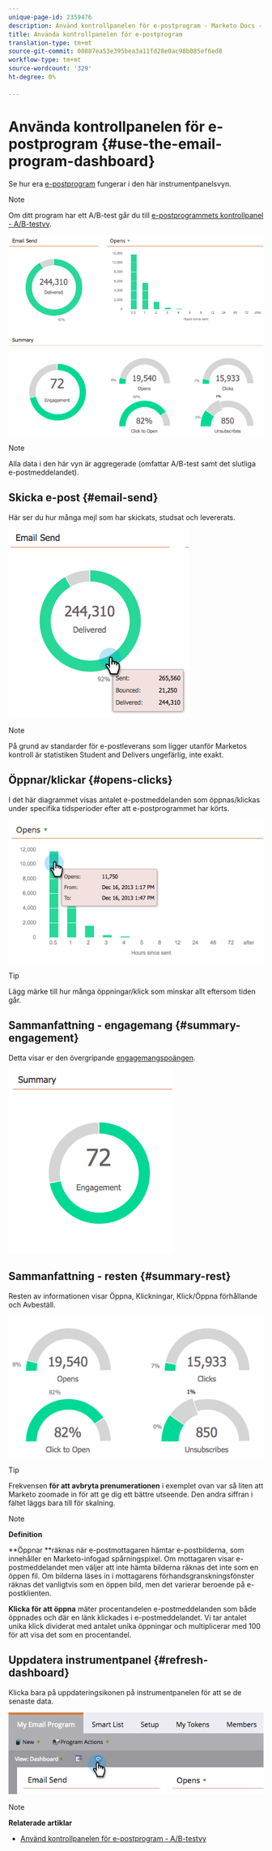 ```yaml
---
unique-page-id: 2359476
description: Använd kontrollpanelen för e-postprogram - Marketo Docs - Produktdokumentation
title: Använda kontrollpanelen för e-postprogram
translation-type: tm+mt
source-git-commit: 00887ea53e395bea3a11fd28e0ac98b085ef6ed8
workflow-type: tm+mt
source-wordcount: '329'
ht-degree: 0%

---
```



# Använda kontrollpanelen för e-postprogram {#use-the-email-program-dashboard}

Se hur era [e-postprogram](http://docs.marketo.com/display/docs/email+programs) fungerar i den här instrumentpanelsvyn.

>[!NOTE]
>
>Om ditt program har ett A/B-test går du till [e-postprogrammets kontrollpanel - A/B-testvy](../../../../product-docs/email-marketing/email-programs/email-program-actions/email-test-a-b-test/use-the-email-program-dashboard-a-b-test-view.md).

![](assets/image2014-9-12-14-3a12-3a56.png)

>[!NOTE]
>
>Alla data i den här vyn är aggregerade (omfattar A/B-test samt det slutliga e-postmeddelandet).

## Skicka e-post {#email-send}

Här ser du hur många mejl som har skickats, studsat och levererats.

![](assets/image2014-9-12-14-3a13-3a3.png)

>[!NOTE]
>
>På grund av standarder för e-postleverans som ligger utanför Marketos kontroll är statistiken Student and Delivers ungefärlig, inte exakt.

## Öppnar/klickar {#opens-clicks}

I det här diagrammet visas antalet e-postmeddelanden som öppnas/klickas under specifika tidsperioder efter att e-postprogrammet har körts.

![](assets/image2014-9-12-14-3a13-3a7.png)

>[!TIP]
>
>Lägg märke till hur många öppningar/klick som minskar allt eftersom tiden går.

## Sammanfattning - engagemang {#summary-engagement}

Detta visar er den övergripande [engagemangspoängen](../../../../product-docs/email-marketing/drip-nurturing/reports-and-notifications/understanding-the-engagement-score.md).

![](assets/image2014-9-12-14-3a13-3a11.png)

## Sammanfattning - resten {#summary-rest}

Resten av informationen visar Öppna, Klickningar, Klick/Öppna förhållande och Avbeställ.

![](assets/image2014-9-12-14-3a13-3a15.png)

>[!TIP]
>
>Frekvensen **för att avbryta prenumerationen** i exemplet ovan var så liten att Marketo zoomade in för att ge dig ett bättre utseende. Den andra siffran i fältet läggs bara till för skalning.

>[!NOTE]
>
>**Definition**
>
>**Öppnar **räknas när e-postmottagaren hämtar e-postbilderna, som innehåller en Marketo-infogad spårningspixel. Om mottagaren visar e-postmeddelandet men väljer att inte hämta bilderna räknas det inte som en öppen fil. Om bilderna läses in i mottagarens förhandsgranskningsfönster räknas det vanligtvis som en öppen bild, men det varierar beroende på e-postklienten.
>
>**Klicka för att öppna** mäter procentandelen e-postmeddelanden som både öppnades och där en länk klickades i e-postmeddelandet. Vi tar antalet unika klick dividerat med antalet unika öppningar och multiplicerar med 100 för att visa det som en procentandel.

## Uppdatera instrumentpanel {#refresh-dashboard}

Klicka bara på uppdateringsikonen på instrumentpanelen för att se de senaste data.

![](assets/refreshicon.png)

>[!NOTE]
>
>**Relaterade artiklar**
>
>* [Använd kontrollpanelen för e-postprogram - A/B-testvy](../../../../product-docs/email-marketing/email-programs/email-program-actions/email-test-a-b-test/use-the-email-program-dashboard-a-b-test-view.md)

>



